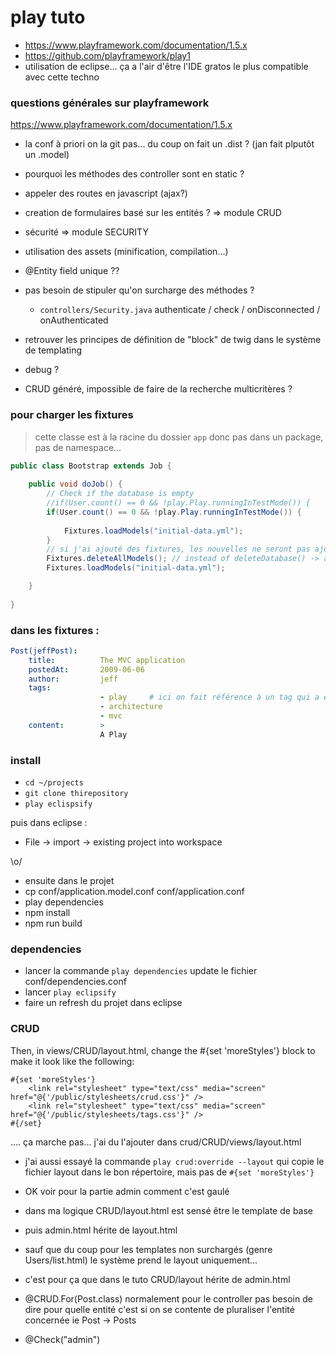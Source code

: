 # play tuto

- https://www.playframework.com/documentation/1.5.x
- https://github.com/playframework/play1
- utilisation de eclipse... ça a l'air d'être l'IDE gratos le plus compatible avec cette techno


### questions générales sur playframework

https://www.playframework.com/documentation/1.5.x

- la conf à priori on la git pas... du coup on fait un .dist ? (jan fait plputôt un .model)
- pourquoi les méthodes des controller sont en static ?
- appeler des routes en javascript (ajax?)
- creation de formulaires basé sur les entités ? => module CRUD
- sécurité => module SECURITY
- utilisation des assets (minification, compilation...)
- @Entity field unique ??
- pas besoin de stipuler qu'on surcharge des méthodes ?
  - `controllers/Security.java` authenticate / check / onDisconnected / onAuthenticated
  
- retrouver les principes de définition de "block" de twig dans le système de templating
- debug ?
- CRUD généré, impossible de faire de la recherche multicritères ?

### pour charger les fixtures

> cette classe est à la racine du dossier `app` donc pas dans un package, pas de namespace...

```java
public class Bootstrap extends Job {
 
    public void doJob() {
        // Check if the database is empty
        //if(User.count() == 0 && !play.Play.runningInTestMode()) {
        if(User.count() == 0 && !play.Play.runningInTestMode()) {
        	
            Fixtures.loadModels("initial-data.yml");
        }
        // si j'ai ajouté des fixtures, les nouvelles ne seront pas ajoutées
        Fixtures.deleteAllModels(); // instead of deleteDatabase() -> avoid deleting hibernate_sequence
        Fixtures.loadModels("initial-data.yml");

    }
 
}
```
### dans les fixtures :

```yaml
Post(jeffPost):
    title:          The MVC application
    postedAt:       2009-06-06
    author:         jeff
    tags:
                    - play     # ici on fait référence à un tag qui a été déclaré *AVANT* dans les fixtures avec Tag(play)
                    - architecture
                    - mvc
    content:        >
                    A Play
 ```


### install

- `cd ~/projects`
- `git clone thirepository`
- `play eclispsify`

puis dans eclipse :

- File -> import -> existing project into workspace

\o/

- ensuite dans le projet
- cp conf/application.model.conf conf/application.conf
- play dependencies
- npm install
- npm run build
  


### dependencies

- lancer la commande `play dependencies` update le fichier conf/dependencies.conf
- lancer `play eclipsify`
- faire un refresh du projet dans eclipse

### CRUD

Then, in views/CRUD/layout.html, change the #{set 'moreStyles'} block to make it look like the following:

```
#{set 'moreStyles'}
    <link rel="stylesheet" type="text/css" media="screen" href="@{'/public/stylesheets/crud.css'}" />
    <link rel="stylesheet" type="text/css" media="screen" href="@{'/public/stylesheets/tags.css'}" />
#{/set}
```
.... ça marche pas...
 j'ai du l'ajouter dans crud/CRUD/views/layout.html
 
- j'ai aussi essayé la commande `play crud:override --layout` qui copie le fichier layout dans le bon répertoire, mais pas de `#{set 'moreStyles'}`
- OK voir pour la partie admin comment c'est gaulé

- dans ma logique CRUD/layout.html est sensé être le template de base
- puis admin.html hérite de layout.html
- sauf que du coup pour les templates non surchargés (genre Users/list.html) le système prend le layout uniquement...
- c'est pour ça que dans le tuto CRUD/layout hérite de admin.html


- @CRUD.For(Post.class) normalement pour le controller pas besoin de dire pour quelle entité c'est si on se contente de pluraliser l'entité concernée ie Post -> Posts
- @Check("admin")